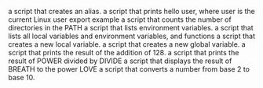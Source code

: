 a script that creates an alias.
a script that prints hello user, where user is the current Linux user
export example
 a script that counts the number of directories in the PATH
 a script that lists environment variables.
a script that lists all local variables and environment variables, and functions
a script that creates a new local variable.
a script that creates a new global variable.
 a script that prints the result of the addition of 128.
 a script that prints the result of POWER divided by DIVIDE
a script that displays the result of BREATH to the power LOVE
a script that converts a number from base 2 to base 10.
